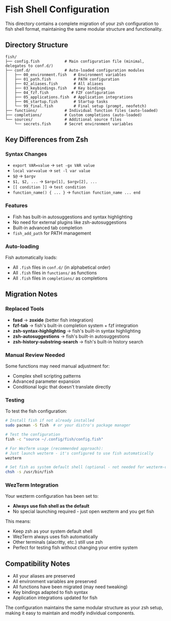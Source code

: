 # Fish Shell Configuration

This directory contains a complete migration of your zsh configuration to fish shell format, maintaining the same modular structure and functionality.

## Directory Structure

```
fish/
├── config.fish           # Main configuration file (minimal, delegates to conf.d/)
├── conf.d/               # Auto-loaded configuration modules
│   ├── 00_environment.fish   # Environment variables
│   ├── 01_path.fish          # PATH configuration
│   ├── 02_aliases.fish       # All aliases
│   ├── 03_keybindings.fish   # Key bindings
│   ├── 04_fzf.fish          # FZF configuration
│   ├── 05_applications.fish  # Application integrations
│   ├── 06_startup.fish       # Startup tasks
│   └── 99_final.fish         # Final setup (prompt, neofetch)
├── functions/            # Individual function files (auto-loaded)
├── completions/          # Custom completions (auto-loaded)
└── sources/              # Additional source files
    └── secrets.fish      # Secret environment variables
```

## Key Differences from Zsh

### Syntax Changes
- `export VAR=value` → `set -gx VAR value`
- `local var=value` → `set -l var value`
- `$@` → `$argv`
- `$1, $2, ...` → `$argv[1], $argv[2], ...`
- `[[ condition ]]` → `test condition`
- `function_name() { ... }` → `function function_name ... end`

### Features
- Fish has built-in autosuggestions and syntax highlighting
- No need for external plugins like zsh-autosuggestions
- Built-in advanced tab completion
- `fish_add_path` for PATH management

### Auto-loading
Fish automatically loads:
- All `.fish` files in `conf.d/` (in alphabetical order)
- All `.fish` files in `functions/` as functions
- All `.fish` files in `completions/` as completions

## Migration Notes

### Replaced Tools
- **fasd** → **zoxide** (better fish integration)
- **fzf-tab** → fish's built-in completion system + fzf integration
- **zsh-syntax-highlighting** → fish's built-in syntax highlighting
- **zsh-autosuggestions** → fish's built-in autosuggestions
- **zsh-history-substring-search** → fish's built-in history search

### Manual Review Needed
Some functions may need manual adjustment for:
- Complex shell scripting patterns
- Advanced parameter expansion
- Conditional logic that doesn't translate directly

### Testing
To test the fish configuration:

```bash
# Install fish if not already installed
sudo pacman -S fish  # or your distro's package manager

# Test the configuration
fish -c "source ~/.config/fish/config.fish"

# For WezTerm usage (recommended approach):
# Just launch wezterm - it's configured to use fish automatically
wezterm

# Set fish as system default shell (optional - not needed for wezterm-only usage)
chsh -s /usr/bin/fish
```

### WezTerm Integration
Your wezterm configuration has been set to:
- **Always use fish shell as the default**
- No special launching required - just open wezterm and you get fish

This means:
- Keep zsh as your system default shell
- WezTerm always uses fish automatically
- Other terminals (alacritty, etc.) still use zsh
- Perfect for testing fish without changing your entire system

## Compatibility Notes

- All your aliases are preserved
- All environment variables are preserved
- All functions have been migrated (may need tweaking)
- Key bindings adapted to fish syntax
- Application integrations updated for fish

The configuration maintains the same modular structure as your zsh setup, making it easy to maintain and modify individual components.